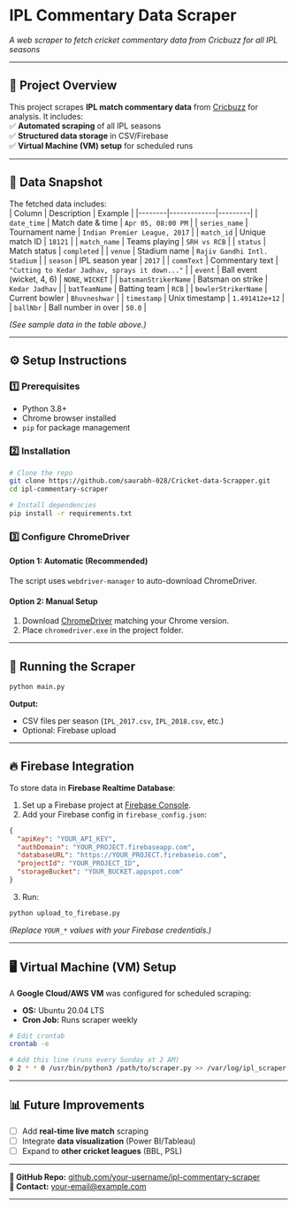 # **IPL Commentary Data Scraper**  
*A web scraper to fetch cricket commentary data from Cricbuzz for all IPL seasons*  

---

## **📌 Project Overview**  
This project scrapes **IPL match commentary data** from [Cricbuzz](https://www.cricbuzz.com/) for analysis. It includes:  
✅ **Automated scraping** of all IPL seasons  
✅ **Structured data storage** in CSV/Firebase  
✅ **Virtual Machine (VM) setup** for scheduled runs  

---

## **📂 Data Snapshot**  
The fetched data includes:  
| Column | Description | Example |
|--------|-------------|---------|
| `date_time` | Match date & time | `Apr 05, 08:00 PM` |
| `series_name` | Tournament name | `Indian Premier League, 2017` |
| `match_id` | Unique match ID | `18121` |
| `match_name` | Teams playing | `SRH vs RCB` |
| `status` | Match status | `completed` |
| `venue` | Stadium name | `Rajiv Gandhi Intl. Stadium` |
| `season` | IPL season year | `2017` |
| `commText` | Commentary text | `"Cutting to Kedar Jadhav, sprays it down..."` |
| `event` | Ball event (wicket, 4, 6) | `NONE`, `WICKET` |
| `batsmanStrikerName` | Batsman on strike | `Kedar Jadhav` |
| `batTeamName` | Batting team | `RCB` |
| `bowlerStrikerName` | Current bowler | `Bhuvneshwar` |
| `timestamp` | Unix timestamp | `1.491412e+12` |
| `ballNbr` | Ball number in over | `50.0` |

*(See sample data in the table above.)*  

---

## **⚙️ Setup Instructions**  

### **1️⃣ Prerequisites**  
- Python 3.8+  
- Chrome browser installed  
- `pip` for package management  

### **2️⃣ Installation**  
```bash
# Clone the repo
git clone https://github.com/saurabh-028/Cricket-data-Scrapper.git
cd ipl-commentary-scraper

# Install dependencies
pip install -r requirements.txt
```

### **3️⃣ Configure ChromeDriver**  
#### **Option 1: Automatic (Recommended)**  
The script uses `webdriver-manager` to auto-download ChromeDriver.  

#### **Option 2: Manual Setup**  
1. Download [ChromeDriver](https://chromedriver.chromium.org/) matching your Chrome version.  
2. Place `chromedriver.exe` in the project folder.  

---

## **🚀 Running the Scraper**  
```bash
python main.py
```
**Output:**  
- CSV files per season (`IPL_2017.csv`, `IPL_2018.csv`, etc.)  
- Optional: Firebase upload  

---

## **🔥 Firebase Integration**  
To store data in **Firebase Realtime Database**:  
1. Set up a Firebase project at [Firebase Console](https://console.firebase.google.com/).  
2. Add your Firebase config in `firebase_config.json`:  
```json
{
  "apiKey": "YOUR_API_KEY",
  "authDomain": "YOUR_PROJECT.firebaseapp.com",
  "databaseURL": "https://YOUR_PROJECT.firebaseio.com",
  "projectId": "YOUR_PROJECT_ID",
  "storageBucket": "YOUR_BUCKET.appspot.com"
}
```
3. Run:  
```bash
python upload_to_firebase.py
```

*(Replace `YOUR_*` values with your Firebase credentials.)*  

---

## **🖥️ Virtual Machine (VM) Setup**  
A **Google Cloud/AWS VM** was configured for scheduled scraping:  
- **OS:** Ubuntu 20.04 LTS  
- **Cron Job:** Runs scraper weekly  
```bash
# Edit crontab
crontab -e

# Add this line (runs every Sunday at 2 AM)
0 2 * * 0 /usr/bin/python3 /path/to/scraper.py >> /var/log/ipl_scraper.log
```

---

## **📊 Future Improvements**  
- [ ] Add **real-time live match** scraping  
- [ ] Integrate **data visualization** (Power BI/Tableau)  
- [ ] Expand to **other cricket leagues** (BBL, PSL)  

---

**🔗 GitHub Repo:** [github.com/your-username/ipl-commentary-scraper](https://github.com/saurabh-028/Cricket-data-Scrapper.git)  
**📧 Contact:** [your-email@example.com](mailto:saurabhshide028@gmail.com)  

---
